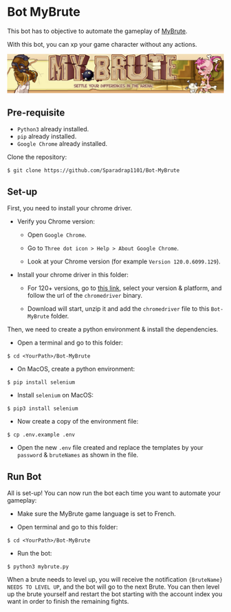 # Bot MyBrute

This bot has to objective to automate the gameplay of [MyBrute](https://brute.eternaltwin.org/).

With this bot, you can xp your game character without any actions.

![](./img/MyBrute.png)

## Pre-requisite

- `Python3` already installed.
- `pip` already installed.
- `Google Chrome` already installed.

Clone the repository:

```
$ git clone https://github.com/Sparadrap1101/Bot-MyBrute
```

## Set-up

First, you need to install your chrome driver.

- Verify you Chrome version:

  - Open `Google Chrome`.

  - Go to `Three dot icon > Help > About Google Chrome`.

  - Look at your Chrome version (for example `Version 120.0.6099.129`).

- Install your chrome driver in this folder:

  - For 120+ versions, go to [this link](https://googlechromelabs.github.io/chrome-for-testing/), select your version & platform, and follow the url of the `chromedriver` binary.

  - Download will start, unzip it and add the `chromedriver` file to this `Bot-MyBrute` folder.

Then, we need to create a python environment & install the dependencies.

- Open a terminal and go to this folder:

```
$ cd <YourPath>/Bot-MyBrute
```

- On MacOS, create a python environment:

```
$ pip install selenium
```

- Install `selenium` on MacOS:

```
$ pip3 install selenium
```

- Now create a copy of the environment file:

```
$ cp .env.example .env
```

- Open the new `.env` file created and replace the templates by your `password` & `bruteNames` as shown in the file.

## Run Bot

All is set-up! You can now run the bot each time you want to automate your gameplay:

- Make sure the MyBrute game language is set to French.

- Open terminal and go to this folder:

```
$ cd <YourPath>/Bot-MyBrute
```

- Run the bot:

```
$ python3 mybrute.py
```

When a brute needs to level up, you will receive the notification `{BruteName} NEEDS TO LEVEL UP`, and the bot will go to the next Brute. You can then level up the brute yourself and restart the bot starting with the account index you want in order to finish the remaining fights.